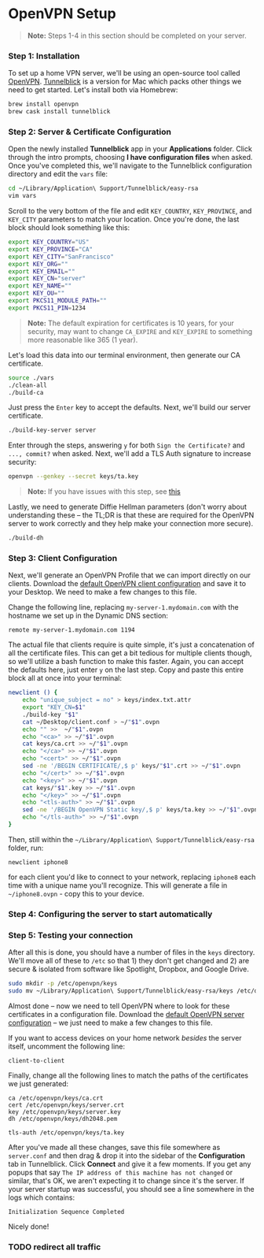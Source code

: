 # OpenVPN Setup

> **Note:**	Steps 1-4 in this section should be completed on your server.

### Step 1: Installation

To set up a home VPN server, we'll be using an open-source tool called [OpenVPN](https://openvpn.net/). [Tunnelblick](https://tunnelblick.net/downloads.html) is a version for Mac which packs other things we need to get started. Let's install both via Homebrew:

```bash
brew install openvpn
brew cask install tunnelblick
```

### Step 2: Server & Certificate Configuration

Open the newly installed **Tunnelblick** app in your **Applications** folder. Click through the intro prompts, choosing **I have configuration files** when asked. Once you've completed this, we'll navigate to the Tunnelblick configuration directory and edit the `vars` file:

```bash
cd ~/Library/Application\ Support/Tunnelblick/easy-rsa
vim vars
```

Scroll to the very bottom of the file and edit `KEY_COUNTRY`, `KEY_PROVINCE`, and `KEY_CITY` parameters to match your location. Once you're done, the last block should look something like this:

```bash
export KEY_COUNTRY="US"
export KEY_PROVINCE="CA"
export KEY_CITY="SanFrancisco"
export KEY_ORG=""
export KEY_EMAIL=""
export KEY_CN="server"
export KEY_NAME=""
export KEY_OU=""
export PKCS11_MODULE_PATH=""
export PKCS11_PIN=1234
```

> **Note:** The default expiration for certificates is 10 years, for your security, may want to change `CA_EXPIRE` and `KEY_EXPIRE` to something more reasonable like 365 (1 year).

Let's load this data into our terminal environment, then generate our CA certificate.

```bash
source ./vars
./clean-all
./build-ca
```

Just press the `Enter` key to accept the defaults. Next, we'll build our server certificate.

```bash
./build-key-server server
```

Enter through the steps, answering `y` for both `Sign the Certificate?` and `..., commit?` when asked. Next, we'll add a TLS Auth signature to increase security:

```bash
openvpn --genkey --secret keys/ta.key
```

> **Note:** If you have issues with this step, see [this](https://apple.stackexchange.com/questions/203115/installed-openvpn-with-brew-but-it-doesnt-appear-to-be-installed-correctly)

Lastly, we need to generate Diffie Hellman parameters (don't worry about understanding these – the TL;DR is that these are required for the OpenVPN server to work correctly and they help make your connection more secure).

```bash
./build-dh
```

### Step 3: Client Configuration

Next, we'll generate an OpenVPN Profile that we can import directly on our clients. Download the [default OpenVPN client configuration](https://github.com/OpenVPN/openvpn/blob/master/sample/sample-config-files/client.conf) and save it to your Desktop. We need to make a few changes to this file.

Change the following line, replacing `my-server-1.mydomain.com` with the hostname we set up in the Dynamic DNS section: 

```
remote my-server-1.mydomain.com 1194
```

The actual file that clients require is quite simple, it's just a concatenation of all the certificate files. This can get a bit tedious for multiple clients though, so we'll utilize a bash function to make this faster. Again, you can accept the defaults here, just enter `y` on the last step. Copy and paste this entire block all at once into your terminal:

```bash
newclient () {
	echo "unique_subject = no" > keys/index.txt.attr
    export "KEY_CN=$1"
	./build-key "$1"
	cat ~/Desktop/client.conf > ~/"$1".ovpn
	echo "" >>  ~/"$1".ovpn
	echo "<ca>" >> ~/"$1".ovpn
	cat keys/ca.crt >> ~/"$1".ovpn
	echo "</ca>" >> ~/"$1".ovpn
	echo "<cert>" >> ~/"$1".ovpn
	sed -ne '/BEGIN CERTIFICATE/,$ p' keys/"$1".crt >> ~/"$1".ovpn
	echo "</cert>" >> ~/"$1".ovpn
	echo "<key>" >> ~/"$1".ovpn
	cat keys/"$1".key >> ~/"$1".ovpn
	echo "</key>" >> ~/"$1".ovpn
	echo "<tls-auth>" >> ~/"$1".ovpn
	sed -ne '/BEGIN OpenVPN Static key/,$ p' keys/ta.key >> ~/"$1".ovpn
	echo "</tls-auth>" >> ~/"$1".ovpn
}
```

Then, still within the `~/Library/Application\ Support/Tunnelblick/easy-rsa` folder, run:

```
newclient iphone8
```

for each client you'd like to connect to your network, replacing `iphone8` each time with a unique name you'll recognize. This will generate a file in `~/iphone8.ovpn` - copy this to your device.

### Step 4: Configuring the server to start automatically

### Step 5: Testing your connection

After all this is done, you should have a number of files in the `keys` directory. We'll move all of these to `/etc` so that 1) they don't get changed and 2) are secure & isolated from software like Spotlight, Dropbox, and Google Drive.

```bash
sudo mkdir -p /etc/openvpn/keys
sudo mv ~/Library/Application\ Support/Tunnelblick/easy-rsa/keys /etc/openvpn
```

Almost done – now we need to tell OpenVPN where to look for these certificates in a configuration file. Download the [default OpenVPN server configuration](https://github.com/OpenVPN/openvpn/blob/master/sample/sample-config-files/server.conf) – we just need to make a few changes to this file.

If you want to access devices on your home network *besides* the server itself, uncomment the following line:

```
client-to-client
```

Finally, change all the following lines to match the paths of the certificates we just generated:

```
ca /etc/openvpn/keys/ca.crt
cert /etc/openvpn/keys/server.crt
key /etc/openvpn/keys/server.key
dh /etc/openvpn/keys/dh2048.pem

tls-auth /etc/openvpn/keys/ta.key 
```

After you've made all these changes, save this file somewhere as `server.conf` and then drag & drop it into the sidebar of the **Configuration** tab in Tunnelblick. Click **Connect** and give it a few moments. If you get any popups that say `The IP address of this machine has not changed` or similar, that's OK, we aren't expecting it to change since it's the server. If your server startup was successful, you should see a line somewhere in the logs which contains:

```
Initialization Sequence Completed
```

Nicely done!

### TODO redirect all traffic
